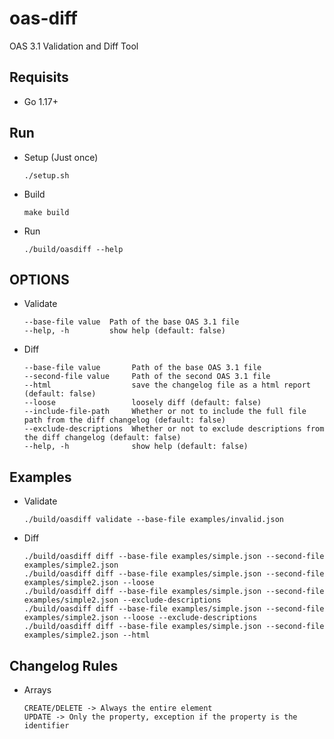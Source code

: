 # oas-diff
OAS 3.1 Validation and Diff Tool

## Requisits
- Go 1.17+

## Run
- Setup (Just once)
    ````
    ./setup.sh
    ````
- Build
    ````
    make build
    ````
- Run
    ````
    ./build/oasdiff --help
    ````
## OPTIONS
- Validate
    ````
   --base-file value  Path of the base OAS 3.1 file
   --help, -h         show help (default: false)
   ````
- Diff
    ````
    --base-file value       Path of the base OAS 3.1 file
    --second-file value     Path of the second OAS 3.1 file
    --html                  save the changelog file as a html report (default: false)
    --loose                 loosely diff (default: false)
    --include-file-path     Whether or not to include the full file path from the diff changelog (default: false)
    --exclude-descriptions  Whether or not to exclude descriptions from the diff changelog (default: false)
    --help, -h              show help (default: false)
    ````
## Examples
- Validate
    ````
    ./build/oasdiff validate --base-file examples/invalid.json
    ````
- Diff
    ````
    ./build/oasdiff diff --base-file examples/simple.json --second-file examples/simple2.json
    ./build/oasdiff diff --base-file examples/simple.json --second-file examples/simple2.json --loose
    ./build/oasdiff diff --base-file examples/simple.json --second-file examples/simple2.json --exclude-descriptions
    ./build/oasdiff diff --base-file examples/simple.json --second-file examples/simple2.json --loose --exclude-descriptions
    ./build/oasdiff diff --base-file examples/simple.json --second-file examples/simple2.json --html
    ````
## Changelog Rules
- Arrays
    ````
    CREATE/DELETE -> Always the entire element
    UPDATE -> Only the property, exception if the property is the identifier
    ````
